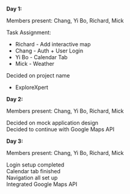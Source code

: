 **Day 1:**

Members present: Chang, Yi Bo, Richard, Mick

Task Assignment:
* Richard - Add interactive map
* Chang - Auth + User Login
* Yi Bo - Calendar Tab
* Mick - Weather

Decided on project name
* ExploreXpert

**Day 2:**

Members present: Chang, Yi Bo, Richard, Mick

Decided on mock application design\
Decided to continue with Google Maps API

**Day 3:**

Members present: Chang, Yi Bo, Richard, Mick

Login setup completed\
Calendar tab finished\
Navigation all set up\
Integrated Google Maps API
